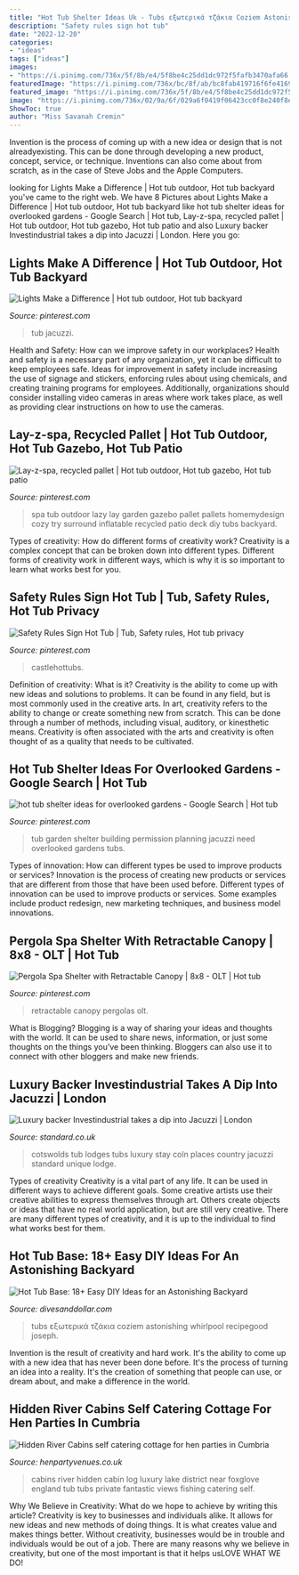 ```yaml
---
title: "Hot Tub Shelter Ideas Uk - Tubs εξωτερικά τζάκια Coziem Astonishing Whirlpool Recipegood Joseph"
description: "Safety rules sign hot tub"
date: "2022-12-20"
categories:
- "ideas"
tags: ["ideas"]
images:
- "https://i.pinimg.com/736x/5f/8b/e4/5f8be4c25dd1dc972f5fafb3470afa66.jpg"
featuredImage: "https://i.pinimg.com/736x/bc/8f/ab/bc8fab419716f6fe416940cfa48fdc75.jpg"
featured_image: "https://i.pinimg.com/736x/5f/8b/e4/5f8be4c25dd1dc972f5fafb3470afa66.jpg"
image: "https://i.pinimg.com/736x/02/9a/6f/029a6f0419f06423cc0f8e240f8e3d08.jpg"
ShowToc: true
author: "Miss Savanah Cremin"
---
```



Invention is the process of coming up with a new idea or design that is not alreadyexisting. This can be done through developing a new product, concept, service, or technique. Inventions can also come about from scratch, as in the case of Steve Jobs and the Apple Computers.

	

		
looking for Lights Make a Difference | Hot tub outdoor, Hot tub backyard you've came to the right web. We have 8 Pictures about Lights Make a Difference | Hot tub outdoor, Hot tub backyard like hot tub shelter ideas for overlooked gardens - Google Search | Hot tub, Lay-z-spa, recycled pallet | Hot tub outdoor, Hot tub gazebo, Hot tub patio and also Luxury backer Investindustrial takes a dip into Jacuzzi | London. Here you go:
		
    
## Lights Make A Difference | Hot Tub Outdoor, Hot Tub Backyard

<img loading=lazy src="https://i.pinimg.com/736x/5f/8b/e4/5f8be4c25dd1dc972f5fafb3470afa66.jpg" onerror="this.onerror=null;this.src='https://tse4.mm.bing.net/th?id=OIP.v4jqTZif6_j8WtcuugyVEAHaE7&amp;pid=15.1';" alt="Lights Make a Difference | Hot tub outdoor, Hot tub backyard">

_Source: pinterest.com_

>tub jacuzzi. 

	

Health and Safety: How can we improve safety in our workplaces?
Health and safety is a necessary part of any organization, yet it can be difficult to keep employees safe. Ideas for improvement in safety include increasing the use of signage and stickers, enforcing rules about using chemicals, and creating training programs for employees. Additionally, organizations should consider installing video cameras in areas where work takes place, as well as providing clear instructions on how to use the cameras.

    
## Lay-z-spa, Recycled Pallet | Hot Tub Outdoor, Hot Tub Gazebo, Hot Tub Patio

<img loading=lazy src="https://i.pinimg.com/originals/65/ae/11/65ae1179115fdece02c3075143aece47.jpg" onerror="this.onerror=null;this.src='https://tse1.mm.bing.net/th?id=OIP.QDSOkkG0AdyPVZF-6e0UgAHaJ4&amp;pid=15.1';" alt="Lay-z-spa, recycled pallet | Hot tub outdoor, Hot tub gazebo, Hot tub patio">

_Source: pinterest.com_

>spa tub outdoor lazy lay garden gazebo pallet pallets homemydesign cozy try surround inflatable recycled patio deck diy tubs backyard. 

	

Types of creativity: How do different forms of creativity work?
Creativity is a complex concept that can be broken down into different types. Different forms of creativity work in different ways, which is why it is so important to learn what works best for you.

    
## Safety Rules Sign Hot Tub | Tub, Safety Rules, Hot Tub Privacy

<img loading=lazy src="https://i.pinimg.com/736x/02/9a/6f/029a6f0419f06423cc0f8e240f8e3d08.jpg" onerror="this.onerror=null;this.src='https://tse1.mm.bing.net/th?id=OIP.si5e2hBs6fOLQxMpywo71QHaLA&amp;pid=15.1';" alt="Safety Rules Sign Hot Tub | Tub, Safety rules, Hot tub privacy">

_Source: pinterest.com_

>castlehottubs. 

	

Definition of creativity: What is it?
Creativity is the ability to come up with new ideas and solutions to problems. It can be found in any field, but is most commonly used in the creative arts. In art, creativity refers to the ability to change or create something new from scratch. This can be done through a number of methods, including visual, auditory, or kinesthetic means. Creativity is often associated with the arts and creativity is often thought of as a quality that needs to be cultivated.

    
## Hot Tub Shelter Ideas For Overlooked Gardens - Google Search | Hot Tub

<img loading=lazy src="https://i.pinimg.com/736x/da/7a/14/da7a14d5c3568538d55c86f9d9ec38e8.jpg" onerror="this.onerror=null;this.src='https://tse4.mm.bing.net/th?id=OIP.c4fyu_R7W8NP_Un30aRJRAHaFj&amp;pid=15.1';" alt="hot tub shelter ideas for overlooked gardens - Google Search | Hot tub">

_Source: pinterest.com_

>tub garden shelter building permission planning jacuzzi need overlooked gardens tubs. 

	

Types of innovation: How can different types be used to improve products or services?
Innovation is the process of creating new products or services that are different from those that have been used before. Different types of innovation can be used to improve products or services. Some examples include product redesign, new marketing techniques, and business model innovations.

    
## Pergola Spa Shelter With Retractable Canopy | 8x8 - OLT | Hot Tub

<img loading=lazy src="https://i.pinimg.com/736x/bc/8f/ab/bc8fab419716f6fe416940cfa48fdc75.jpg" onerror="this.onerror=null;this.src='https://tse2.mm.bing.net/th?id=OIP.ca4kn7C9WQgMDs_JCsaR5QHaFN&amp;pid=15.1';" alt="Pergola Spa Shelter with Retractable Canopy | 8x8 - OLT | Hot tub">

_Source: pinterest.com_

>retractable canopy pergolas olt. 

	

What is Blogging?
Blogging is a way of sharing your ideas and thoughts with the world. It can be used to share news, information, or just some thoughts on the things you’ve been thinking. Bloggers can also use it to connect with other bloggers and make new friends.

    
## Luxury Backer Investindustrial Takes A Dip Into Jacuzzi | London

<img loading=lazy src="https://static.standard.co.uk/s3fs-public/thumbnails/image/2016/11/09/12/coln-lodges-hot-tub.jpg" onerror="this.onerror=null;this.src='https://tse1.mm.bing.net/th?id=OIP.ZZRSLgsiOsUnBfNx-X5kpQHaE8&amp;pid=15.1';" alt="Luxury backer Investindustrial takes a dip into Jacuzzi | London">

_Source: standard.co.uk_

>cotswolds tub lodges tubs luxury stay coln places country jacuzzi standard unique lodge. 

	

Types of creativity
Creativity is a vital part of any life. It can be used in different ways to achieve different goals. Some creative artists use their creative abilities to express themselves through art. Others create objects or ideas that have no real world application, but are still very creative. There are many different types of creativity, and it is up to the individual to find what works best for them.

    
## Hot Tub Base: 18+ Easy DIY Ideas For An Astonishing Backyard

<img loading=lazy src="https://www.divesanddollar.com/wp-content/uploads/2019/10/Hot-Tub-Base-18.jpg" onerror="this.onerror=null;this.src='https://tse3.mm.bing.net/th?id=OIP.tcYdZ5FVS-Nqx-7_r53s7gHaJ4&amp;pid=15.1';" alt="Hot Tub Base: 18+ Easy DIY Ideas for an Astonishing Backyard">

_Source: divesanddollar.com_

>tubs εξωτερικά τζάκια coziem astonishing whirlpool recipegood joseph. 

	

Invention is the result of creativity and hard work. It's the ability to come up with a new idea that has never been done before. It's the process of turning an idea into a reality. It's the creation of something that people can use, or dream about, and make a difference in the world.

    
## Hidden River Cabins Self Catering Cottage For Hen Parties In Cumbria

<img loading=lazy src="https://www.henpartyvenues.co.uk/self-catering/hidden-river-cabins-1481121482-3.jpg" onerror="this.onerror=null;this.src='https://tse3.mm.bing.net/th?id=OIP.1CLMexlhEOmOl5TCLzBNfAHaE7&amp;pid=15.1';" alt="Hidden River Cabins self catering cottage for hen parties in Cumbria">

_Source: henpartyvenues.co.uk_

>cabins river hidden cabin log luxury lake district near foxglove england tub tubs private fantastic views fishing catering self. 

	

Why We Believe in Creativity: What do we hope to achieve by writing this article?
Creativity is key to businesses and individuals alike. It allows for new ideas and new methods of doing things. It is what creates value and makes things better. Without creativity, businesses would be in trouble and individuals would be out of a job. There are many reasons why we believe in creativity, but one of the most important is that it helps usLOVE WHAT WE DO!

